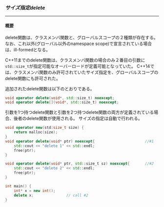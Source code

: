 ### *サイズ指定delete*
---
#### 概要
delete関数は、クラスメンバ関数と、グローバルスコープの２種類が存在する。なお、これ以外(グローバル以外のnamespace scope)で宣言されている場合は、ill-formedとなる。

C++11までのdelete関数は、クラスメンバ関数の場合のみ２番目の引数に`std::size_t`が指定可能なオーバーロードが定義可能となっていた。
C++14では、クラスメンバ関数のみ許可されていたサイズ指定を、グローバルスコープのdelete関数にも許可された。

追加されたdelete関数は以下のとおりである。

```c++
void operator delete(void*, std::size_t) noexcept;
void operator delete[](void*, std::size_t) noexcept;
```

引数を1つ持つdelete関数と引数を2つ持つdelete関数の両方が定義されている場合、後者のdelete関数が使用される。
サイズの指定は自動で行われる。

```c++
void operator new(std:size_t size) {
    return malloc(size);
}
void operator delete(void* ptr) noexcept{                       //#1
    std::cout << "delete 1" << std::endl;
    free(ptr);
}

void operator delete(void* ptr, std::size_t sz) noexcept{       //#2
    std::cout << "delete 2" << std::endl;
    free(ptr);
}

int main() {
    int* x = new int();
    delete x;               // call #2
}
```

